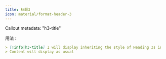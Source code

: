 ```yaml
---
title: 标题3
icon: material/format-header-3
---
```


Callout metadata: "h3-title"

用法 :

```md
> [!info|h3-title] I will display inheriting the style of Heading 3s in this theme
> Content will display as usual
```

